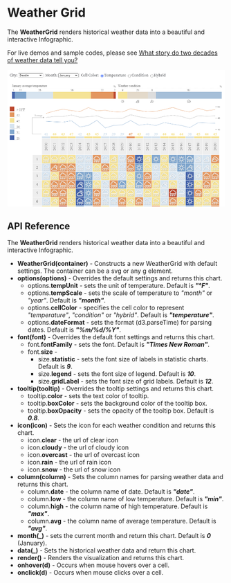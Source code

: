 # Weather Grid


The **WeatherGrid** renders historical weather data into a beautiful and interactive Infographic.

For live demos and sample codes, please see [What story do two decades of weather data tell you?](https://observablehq.com/@analyzer2004/weather-grid)

<img src="https://github.com/analyzer2004/weathergrid/blob/master/images/cover.png" width="768">

## API Reference
The **WeatherGrid** renders historical weather data into a beautiful and interactive Infographic.
* **WeatherGrid(container)** - Constructs a new WeatherGrid with default settings. The container can be a svg or any g element.
* **options(options)** - Overrides the default settings and returns this chart.
  * options.**tempUnit** - sets the unit of temperature. Default is ***"°F"***.
  * options.**tempScale** - sets the scale of temperature to *"month"* or *"year"*. Default is ***"month"***.
  * options.**cellColor** - specifies the cell color to represent *"temperature"*, *"condition"* or *"hybrid"*. Default is ***"temperature"***.
  * options.**dateFormat** - sets the format (d3.parseTime) for parsing dates.  Default is ***"%m/%d/%Y"***.
* **font(font)** - Overrides the default font settings and returns this chart.
  * font.**fontFamily** - sets the font. Default is ***"Times New Roman"***.
  * font.**size** -
      * size.**statistic** - sets the font size of labels in statistic charts. Default is ***9***.
      * size.**legend** - sets the font size of legend. Default is ***10***.
      * size.**gridLabel** - sets the font size of grid labels. Default is ***12***.
* **tooltip(tooltip)** - Overrides the tooltip settings and returns this chart.
  * tooltip.**color** - sets the text color of tooltip.
  * tooltip.**boxColor** - sets the background color of the tooltip box.
  * tooltip.**boxOpacity** - sets the opacity of the tooltip box. Default is ***0.8***.
* **icon(icon)** - Sets the icon for each weather condition and returns this chart.
  * icon.**clear** - the url of clear icon
  * icon.**cloudy** - the url of cloudy icon
  * icon.**overcast** - the url of overcast icon
  * icon.**rain** - the url of rain icon
  * icon.**snow** - the url of snow icon
* **column(column)** - Sets the column names for parsing weather data and returns this chart.
  * column.**date** - the column name of date. Default is ***"date"***.
  * column.**low** - the column name of low temperature. Default is ***"min"***.
  * column.**high** - the column name of high temperature. Default is ***"max"***.
  * column.**avg** - the column name of average temperature. Default is ***"avg"***.
* **month(_)** - sets the current month and return this chart. Default is ***0*** (January).
* **data(_)** - Sets the historical weather data and return this chart.
* **render()** - Renders the visualization and returns this chart.
* **onhover(d)** - Occurs when mouse hovers over a cell.
* **onclick(d)** - Occurs when mouse clicks over a cell.